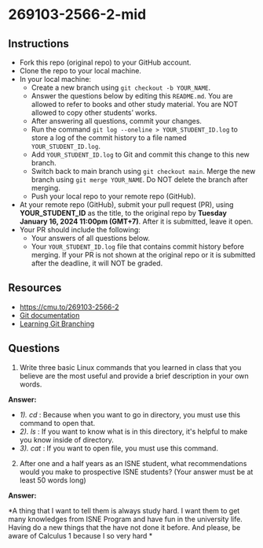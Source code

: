 # 269103-2566-2-mid

## Instructions

* Fork this repo (original repo) to your GitHub account.
* Clone the repo to your local machine.
* In your local machine:
  * Create a new branch using `git checkout -b YOUR_NAME`.
  * Answer the questions below by editing this `README.md`. You are allowed to refer to books and other study material. You are NOT allowed to copy other students’ works.
  * After answering all questions, commit your changes.
  * Run the command `git log --oneline > YOUR_STUDENT_ID.log` to store a log of the commit history to a file named `YOUR_STUDENT_ID.log`.
  * Add `YOUR_STUDENT_ID.log` to Git and commit this change to this new branch.
  * Switch back to main branch using `git checkout main`. Merge the new branch using `git merge YOUR_NAME`. Do NOT delete the branch after merging.
  * Push your local repo to your remote repo (GitHub).
* At your remote repo (GitHub), submit your pull request (PR), using **YOUR_STUDENT_ID** as the title, to the original repo by **Tuesday January 16, 2024 11:00pm (GMT+7)**. After it is submitted, leave it open.
* Your PR should include the following:
  * Your answers of all questions below.
  * Your `YOUR_STUDENT_ID.log` file that contains commit history before merging.
If your PR is not shown at the original repo or it is submitted after the deadline, it will NOT be graded.

## Resources
* https://cmu.to/269103-2566-2
* [Git documentation](https://git-scm.com/docs)
* [Learning Git Branching](https://learngitbranching.js.org)

## Questions

1. Write three basic Linux commands that you learned in class that you believe are the most useful and provide a brief description in your own words. 

**Answer:** 
* *1). cd* : Because when you want to go in directory, you must use this command to open that.
* *2). ls* : If you want to know what is in this directory, it's helpful to make you know inside of directory.
* *3). cat* : If you want to open file, you must use this command.

2. After one and a half years as an ISNE student, what recommendations would you make to prospective ISNE students? (Your answer must be at least 50 words long)

**Answer:** 

*A thing that I want to tell them is always study hard. I want them to get many knowledges from ISNE Program and have fun in the university life. Having do a new things that the have not done it before. And please, be aware of Calculus 1 because I so very hard *

